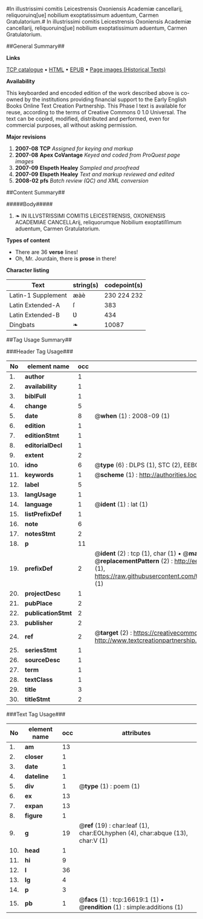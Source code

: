 #In illustrissimi comitis Leicestrensis Oxoniensis Academiæ cancellarij, reliquoruinq[ue] nobilium exoptatissimum aduentum, Carmen Gratulatorium.#
In illustrissimi comitis Leicestrensis Oxoniensis Academiæ cancellarij, reliquoruinq[ue] nobilium exoptatissimum aduentum, Carmen Gratulatorium.

##General Summary##

**Links**

[TCP catalogue](http://www.ota.ox.ac.uk/tcp/)  • 
[HTML](http://tei.it.ox.ac.uk/tcp/Texts-HTML/free/A20/A20913.html)  • 
[EPUB](http://tei.it.ox.ac.uk/tcp/Texts-EPUB/free/A20/A20913.epub) • 
[Page images (Historical Texts)](https://data.historicaltexts.jisc.ac.uk/view?pubId=eebo-99851348e&pageId=eebo-99851348e-16619-1)

**Availability**

This keyboarded and encoded edition of the
	       work described above is co-owned by the institutions
	       providing financial support to the Early English Books
	       Online Text Creation Partnership. This Phase I text is
	       available for reuse, according to the terms of Creative
	       Commons 0 1.0 Universal. The text can be copied,
	       modified, distributed and performed, even for
	       commercial purposes, all without asking permission.

**Major revisions**

1. __2007-08__ __TCP__ *Assigned for keying and markup*
1. __2007-08__ __Apex CoVantage__ *Keyed and coded from ProQuest page images*
1. __2007-09__ __Elspeth Healey__ *Sampled and proofread*
1. __2007-09__ __Elspeth Healey__ *Text and markup reviewed and edited*
1. __2008-02__ __pfs__ *Batch review (QC) and XML conversion*

##Content Summary##

#####Body#####

1. ❧ IN ILLVSTRISSIMI COMITIS LEICESTRENSIS, OXONIENSIS ACADEMIAE CANCELLArij, reliquorumque Nobilium exoptatiſſimum aduentum, Carmen Gratulatorium.

**Types of content**

  * There are 36 **verse** lines!
  * Oh, Mr. Jourdain, there is **prose** in there!

**Character listing**


|Text|string(s)|codepoint(s)|
|---|---|---|
|Latin-1 Supplement|æàè|230 224 232|
|Latin Extended-A|ſ|383|
|Latin Extended-B|Ʋ|434|
|Dingbats|❧|10087|

##Tag Usage Summary##

###Header Tag Usage###

|No|element name|occ|attributes|
|---|---|---|---|
|1.|__author__|1||
|2.|__availability__|1||
|3.|__biblFull__|1||
|4.|__change__|5||
|5.|__date__|8| @__when__ (1) : 2008-09 (1)|
|6.|__edition__|1||
|7.|__editionStmt__|1||
|8.|__editorialDecl__|1||
|9.|__extent__|2||
|10.|__idno__|6| @__type__ (6) : DLPS (1), STC (2), EEBO-CITATION (1), PROQUEST (1), VID (1)|
|11.|__keywords__|1| @__scheme__ (1) : http://authorities.loc.gov/ (1)|
|12.|__label__|5||
|13.|__langUsage__|1||
|14.|__language__|1| @__ident__ (1) : lat (1)|
|15.|__listPrefixDef__|1||
|16.|__note__|6||
|17.|__notesStmt__|2||
|18.|__p__|11||
|19.|__prefixDef__|2| @__ident__ (2) : tcp (1), char (1)  •  @__matchPattern__ (2) : ([0-9\-]+):([0-9IVX]+) (1), (.+) (1)  •  @__replacementPattern__ (2) : http://eebo.chadwyck.com/downloadtiff?vid=$1&page=$2 (1), https://raw.githubusercontent.com/textcreationpartnership/Texts/master/tcpchars.xml#$1 (1)|
|20.|__projectDesc__|1||
|21.|__pubPlace__|2||
|22.|__publicationStmt__|2||
|23.|__publisher__|2||
|24.|__ref__|2| @__target__ (2) : https://creativecommons.org/publicdomain/zero/1.0/ (1), http://www.textcreationpartnership.org/docs/. (1)|
|25.|__seriesStmt__|1||
|26.|__sourceDesc__|1||
|27.|__term__|1||
|28.|__textClass__|1||
|29.|__title__|3||
|30.|__titleStmt__|2||


###Text Tag Usage###

|No|element name|occ|attributes|
|---|---|---|---|
|1.|__am__|13||
|2.|__closer__|1||
|3.|__date__|1||
|4.|__dateline__|1||
|5.|__div__|1| @__type__ (1) : poem (1)|
|6.|__ex__|13||
|7.|__expan__|13||
|8.|__figure__|1||
|9.|__g__|19| @__ref__ (19) : char:leaf (1), char:EOLhyphen (4), char:abque (13), char:V (1)|
|10.|__head__|1||
|11.|__hi__|9||
|12.|__l__|36||
|13.|__lg__|4||
|14.|__p__|3||
|15.|__pb__|1| @__facs__ (1) : tcp:16619:1 (1)  •  @__rendition__ (1) : simple:additions (1)|
